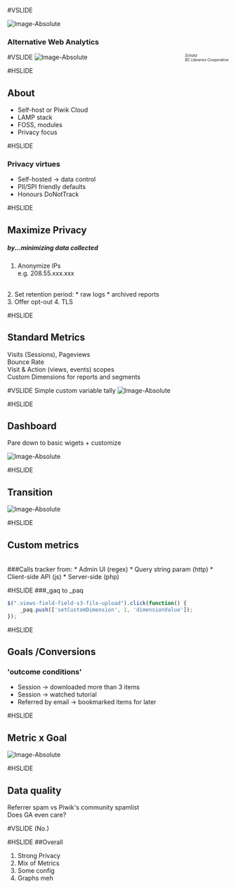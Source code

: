 #VSLIDE

![Image-Absolute](assets/piwik.png)
### Alternative Web Analytics

<span style="font-size: 0.6em; font-style: italic; float: right;">Schatz
<br>BC Libraries Cooperative</span>

#VSLIDE
![Image-Absolute](assets/pyramidal.jpg)

#HSLIDE
## About
- Self-host or Piwik Cloud
- LAMP stack
- FOSS, modules
- Privacy focus

#HSLIDE
### Privacy virtues
- Self-hosted -> data control
- PII/SPI friendly defaults
- Honours DoNotTrack

#HSLIDE
## Maximize Privacy
##### by...minimizing data collected
1. Anonymize IPs 
<br> e.g. 208.55.xxx.xxx
<br>
2. Set retention period:
  * raw logs
  * archived reports
  <br>
3. Offer opt-out
4. TLS

#HSLIDE
## Standard Metrics
Visits (Sessions), Pageviews<br>
Bounce Rate
<br>
Visit & Action (views, events) scopes
<br>
Custom Dimensions for reports and segments

#VSLIDE
Simple custom variable tally
![Image-Absolute](assets/s3byorgtally.png)

#HSLIDE
## Dashboard
Pare down to basic wigets + customize

![Image-Absolute](assets/dashboard.png)

#HSLIDE
## Transition
![Image-Absolute](assets/transition.png)

#HSLIDE
## Custom metrics
<br>
###Calls tracker from:
* Admin UI (regex)
* Query string param (http)
* Client-side API (js)
* Server-side (php)

#HSLIDE
###_gaq to _paq
```JavaScript
$(".views-field-field-s3-file-upload").click(function() {
	_paq.push(['setCustomDimension', 1, 'dimensionValue']);
});
```

#HSLIDE
## Goals /Conversions
### 'outcome conditions'
* Session -> downloaded more than 3 items
* Session -> watched tutorial
* Referred by email -> bookmarked items for later

#HSLIDE
## Metric x Goal
![Image-Absolute](assets/socialreferrals.png)

#HSLIDE
## Data quality
Referrer spam
vs Piwik's community spamlist
<br>Does GA even care?

#VSLIDE
(No.)

#HSLIDE
##Overall
1. Strong Privacy
2. Mix of Metrics
3. Some config
4. Graphs meh

